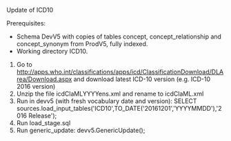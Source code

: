 Update of ICD10

Prerequisites:
- Schema DevV5 with copies of tables concept, concept_relationship and concept_synonym from ProdV5, fully indexed.
- Working directory ICD10.

1. Go to http://apps.who.int/classifications/apps/icd/ClassificationDownload/DLArea/Download.aspx and download latest ICD-10 version (e.g. ICD-10 2016 version)
2. Unzip the file icdClaMLYYYYens.xml and rename to icdClaML.xml
3. Run in devv5 (with fresh vocabulary date and version): SELECT sources.load_input_tables('ICD10',TO_DATE('20161201','YYYYMMDD'),'2016 Release');
4. Run load_stage.sql
5. Run generic_update: devv5.GenericUpdate();